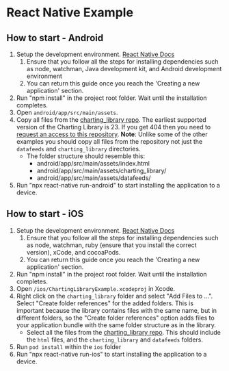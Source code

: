 # React Native Example

## How to start - Android

1. Setup the development environment. [React Native Docs](https://reactnative.dev/docs/environment-setup)
   1. Ensure that you follow all the steps for installing dependencies such as node, watchman, Java development kit, and Android development environment
   2. You can return this guide once you reach the 'Creating a new application' section.
2. Run "npm install" in the project root folder. Wait until the installation completes.
3. Open `android/app/src/main/assets`.
4. Copy all files from the [charting_library repo](https://github.com/tradingview/charting_library/). The earliest supported version of the Charting Library is 23. If you get 404 then you need to [request an access to this repository](https://www.tradingview.com/HTML5-stock-forex-bitcoin-charting-library/). **Note**: Unlike some of the other examples you should copy all files from the repository not just the `datafeeds` and `charting_library` directories.
   - The folder structure should resemble this:
     - android/app/src/main/assets/index.html
     - android/app/src/main/assets/charting_library/
     - android/app/src/main/assets/datafeeds/
5. Run "npx react-native run-android" to start installing the application to a device.

## How to start - iOS

1. Setup the development environment. [React Native Docs](https://reactnative.dev/docs/environment-setup)
   1. Ensure that you follow all the steps for installing dependencies such as node, watchman, ruby (ensure that you install the correct version), xCode, and cocoaPods.
   2. You can return this guide once you reach the 'Creating a new application' section.
2. Run "npm install" in the project root folder. Wait until the installation completes.
3. Open `/ios/ChartingLibraryExample.xcodeproj` in Xcode.
4. Right click on the `charting_library` folder and select "Add Files to ...". Select "Create folder references" for the added folders. This is important because the library contains files with the same name, but in different folders, so the "Create folder references" option adds files to your application bundle with the same folder structure as in the library.
   - Select all the files from the [charting_library repo](https://github.com/tradingview/charting_library/). This should include the `html` files, and the `charting_library` and `datafeeds` folders.
5. Run `pod install` within the `ios` folder
6. Run "npx react-native run-ios" to start installing the application to a device.
